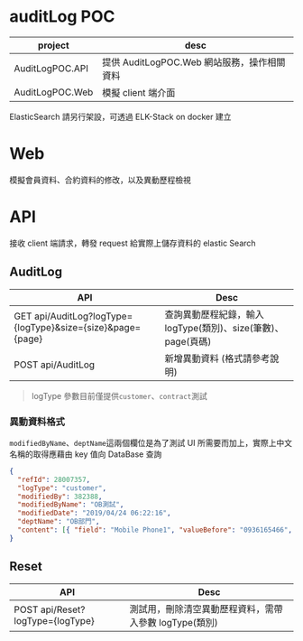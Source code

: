 # auditLog POC

| project         | desc                                        |
| --------------- | ------------------------------------------- |
| AuditLogPOC.API | 提供 AuditLogPOC.Web 網站服務，操作相關資料 |
| AuditLogPOC.Web | 模擬 client 端介面                          |

ElasticSearch 請另行架設，可透過 ELK-Stack on docker 建立

# Web

模擬會員資料、合約資料的修改，以及異動歷程檢視

# API

接收 client 端請求，轉發 request 給實際上儲存資料的 elastic Search

## AuditLog

| API                                                        | Desc                                                         |
| ---------------------------------------------------------- | ------------------------------------------------------------ |
| GET api/AuditLog?logType={logType}&size={size}&page={page} | 查詢異動歷程紀錄，輸入 logType(類別)、size(筆數)、page(頁碼) |
| POST api/AuditLog                                          | 新增異動資料 (格式請參考說明)                                |

> logType 參數目前僅提供`customer`、`contract`測試

### 異動資料格式

`modifiedByName`、`deptName`這兩個欄位是為了測試 UI 所需要而加上，實際上中文名稱的取得應藉由 key 值向 DataBase 查詢

```json
{
  "refId": 28007357,
  "logType": "customer",
  "modifiedBy": 382388,
  "modifiedByName": "OB測試",
  "modifiedDate": "2019/04/24 06:22:16",
  "deptName": "OB部門",
  "content": [{ "field": "Mobile Phone1", "valueBefore": "0936165466", "valueAfter": "0912345" }]
}
```

## Reset

| API                              | Desc                                                   |
| -------------------------------- | ------------------------------------------------------ |
| POST api/Reset?logType={logType} | 測試用，刪除清空異動歷程資料，需帶入參數 logType(類別) |

